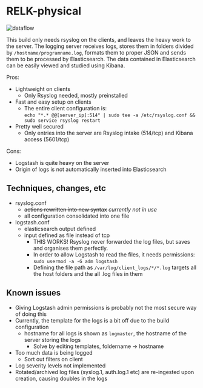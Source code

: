 # RELK-physical

![dataflow](https://github.com/jisosomppi/log-analysis/blob/master/builds/relk-physical-working/relk-dataflow.png)

This build only needs rsyslog on the clients, and leaves the heavy work to the server. The logging server receives logs, stores them in folders divided by `/hostname/programname.log`, formats them to proper JSON and sends them to be processed by Elasticsearch. The data contained in Elasticsearch can be easily viewed and studied using Kibana.

Pros:
* Lightweight on clients
  * Only Rsyslog needed, mostly preinstalled
* Fast and easy setup on clients
  * The entire client configuration is:  
`echo "*.* @@[server_ip]:514" | sudo tee -a /etc/rsyslog.conf && sudo service rsyslog restart`
* Pretty well secured
  * Only entries into the server are Rsyslog intake (514/tcp) and Kibana access (5601/tcp)

Cons:
* Logstash is quite heavy on the server
* Origin of logs is not automatically inserted into Elasticsearch

## Techniques, changes, etc
* rsyslog.conf
  * ~~actions rewritten into new syntax~~ *currently not in use*
  * all configuration consolidated into one file
* logstash.conf
  * elasticsearch output defined
  * input defined as file instead of tcp
    * THIS WORKS! Rsyslog never forwarded the log files, but saves and organises them perfectly. 
    * In order to allow Logstash to read the files, it needs permissions: `sudo usermod -a -G adm logstash`
    * Defining the file path as `/var/log/client_logs/*/*.log` targets all the host folders and the all .log files in them

## Known issues
* Giving Logstash admin permissions is probably not the most secure way of doing this
* Currently, the template for the logs is a bit off due to the build configuration
  * hostname for all logs is shown as `logmaster`, the hostname of the server storing the logs
    * Solve by editing templates, foldername -> hostname
* Too much data is being logged
  * Sort out filters on client
* Log severity levels not implemented
* Rotated/archived log files (syslog.1, auth.log.1 etc) are re-ingested upon creation, causing doubles in the logs
